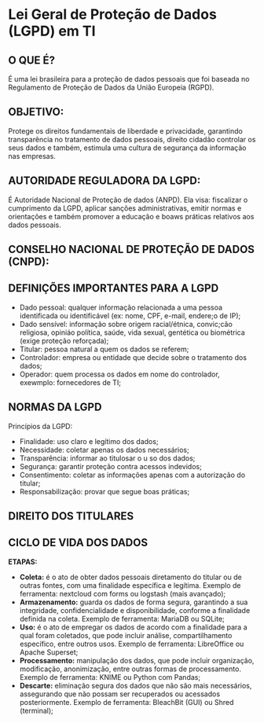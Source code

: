 # Lei Geral de Proteção de Dados (LGPD) em TI

## **O QUE É?**    
É uma lei brasileira para a proteção de dados pessoais que foi baseada no Regulamento de Proteção de Dados da União Europeia (RGPD).   

## **OBJETIVO:**   
Protege os direitos fundamentais de liberdade e privacidade, garantindo transparência no tratamento de dados pessoais, direito cidadão controlar os seus dados e também, estimula uma cultura de segurança da informação nas empresas.   

## **AUTORIDADE REGULADORA DA LGPD:**   
É Autoridade Nacional de Proteção de dados (ANPD). Ela visa: fiscalizar o cumprimento da LGPD, aplicar sanções administrativas, emitir normas e orientações e também promover a educação e boaws práticas relativos aos dados pessoais. 

## **CONSELHO NACIONAL DE PROTEÇÃO DE DADOS (CNPD):**   

## **DEFINIÇÕES IMPORTANTES PARA A LGPD**   
  - Dado pessoal: qualquer informação relacionada a uma pessoa identificada ou identificável (ex: nome, CPF, e-mail, endere;o de IP);   
  - Dado sensível: informação sobre origem racial/étnica, convic;cão religiosa, opiniáo política, saúde, vida sexual, gentética ou biométrica (exige proteção reforçada);   
  - Titular: pessoa natural a quem os dados se referem;   
  - Controlador: empresa ou entidade que decide sobre o tratamento dos dados;   
  - Operador: quem processa os dados em nome do controlador, exewmplo: fornecedores de TI;   

   
## **NORMAS DA LGPD**   
Princípios da LGPD:      
  - Finalidade: uso claro e legítimo dos dados;   
  - Necessidade: coletar apenas os dados necessários;   
  - Transparência: informar ao titulosar o u so dos dados;   
  - Segurança: garantir proteção contra acessos indevidos;   
  - Consentimento: coletar as informações apenas com a autorização do titular;   
  - Responsabilização: provar que segue boas práticas;   
   
## **DIREITO DOS TITULARES**   


## **CICLO DE VIDA DOS DADOS**   
**ETAPAS:**   
  - **Coleta:** é o ato de obter dados pessoais diretamento do titular ou de outras fontes, com uma finalidade específica e legítima. Exemplo de ferramenta: nextcloud com forms ou logstash (mais avançado);   
  - **Armazenamento:** guarda os dados de forma segura, garantindo a sua integridade, confidencialidade e disponibilidade, conforme a finalidade definida na coleta. Exemplo de ferramenta: MariaDB ou SQLite;   
  - **Uso:** é o ato de empregar os dados de acordo com a finalidade para a qual foram coletados, que pode incluir análise, compartilhamento específico, entre outros usos. Exemplo de ferramenta: LibreOffice ou Apache Superset;   
  - **Processamento:** manipulação dos dados, que pode incluir organização, modificação, anonimização, entre outras formas de processamento. Exemplo de ferramenta: KNIME ou Python com Pandas;   
  - **Descarte:** eliminação segura dos dados que não são mais necessários, assegurando que não possam ser recuperados ou acessados posteriormente. Exemplo de ferramenta: BleachBit (GUI) ou Shred (terminal);   

